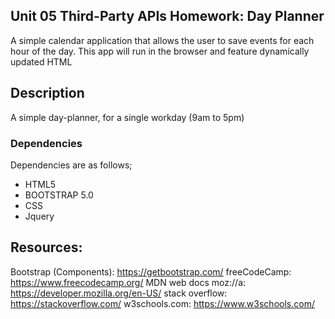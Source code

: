 ## Unit 05 Third-Party APIs Homework: Day Planner

A simple calendar application that allows the user to save events for each hour of the day. This app will run in the browser and feature dynamically updated HTML

## Description

A simple day-planner, for a single workday (9am to 5pm)

### Dependencies

Dependencies are as follows;

* HTML5
* BOOTSTRAP 5.0
* CSS
* Jquery 


## Resources:

Bootstrap (Components):  https://getbootstrap.com/ 
freeCodeCamp: https://www.freecodecamp.org/
MDN web docs moz://a: https://developer.mozilla.org/en-US/
stack overflow: https://stackoverflow.com/
w3schools.com: https://www.w3schools.com/

